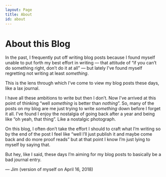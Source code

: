 ```yaml
---
layout: Page
title: About
id: about
---
```


# About this Blog

In the past, I frequently put off writing blog posts because I found myself unable to put forth my best effort in writing — that attitude of “if you can’t do something right, don’t do it at all” — but lately I’ve found myself regretting not writing at least _something_.

This is the lens through which I’ve come to view my blog posts these days, like a lax journal.

I have all these ambitions to write but then I don’t. Now I’ve arrived at this point of thinking “well _something_ is better than _nothing_”. So, many of the posts on my blog are me just trying to write _something_ down before I forget it all. I’ve found I enjoy the nostalgia of going back after a year and being like “oh yeah, that thing”. Like a nostalgic photograph.

On this blog, I often don’t take the effort I should to craft what I’m writing so by the end of the post I feel like “well I’ll just publish it and maybe come back and do more proof reads” but at that point I know I’m just lying to myself by saying that.

But hey, like I said, these days I’m aiming for my blog posts to basically be a bad journal entry.

— Jim (version of myself on April 16, 2018)
